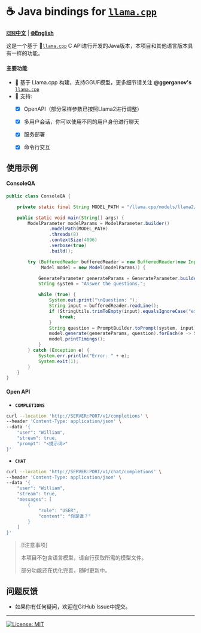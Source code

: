 # ☕️ Java bindings for [`llama.cpp`](https://github.com/ggerganov/llama.cpp)

[**🇨🇳中文**](./README.Zh_CN.md) | [**🌐English**](./README.md) 

这是一个基于 🦙[`llama.cpp`](https://github.com/ggerganov/llama.cpp)  C API进行开发的Java版本，本项目和其他语言版本具有一样的功能。

#### 主要功能
- 🚀 基于 Llama.cpp 构建，支持GGUF模型，更多细节请关注 **@ggerganov's** [`llama.cpp`](https://github.com/ggerganov/llama.cpp)
- 🚀 支持:
  - [X] OpenAPI（部分采样参数已按照Llama2进行调整）
  - [X] 多用户会话，你可以使用不同的用户身份进行聊天
  - [X] 服务部署
  - [X] 命令行交互


## 使用示例


#### ConsoleQA

```java
public class ConsoleQA {

    private static final String MODEL_PATH = "/llama.cpp/models/llama2/ggml-model-7b-q6_k.gguf";

    public static void main(String[] args) {
        ModelParameter modelParams = ModelParameter.builder()
                .modelPath(MODEL_PATH)
                .threads(8)
                .contextSize(4096)
                .verbose(true)
                .build();

        try (BufferedReader bufferedReader = new BufferedReader(new InputStreamReader(System.in, StandardCharsets.UTF_8));
             Model model = new Model(modelParams)) {

            GenerateParameter generateParams = GenerateParameter.builder().build();
            String system = "Answer the questions.";

            while (true) {
                System.out.print("\nQuestion: ");
                String input = bufferedReader.readLine();
                if (StringUtils.trimToEmpty(input).equalsIgnoreCase("exit")) {
                    break;
                }
                String question = PromptBuilder.toPrompt(system, input);
                model.generate(generateParams, question).forEach(e -> System.out.print(e.getText()));
                model.printTimings();
            }
        } catch (Exception e) {
            System.err.println("Error: " + e);
            System.exit(1);
        }
    }
}
```

#### Open API

- **`COMPLETIONS`** 

```bash
curl --location 'http://SERVER:PORT/v1/completions' \
--header 'Content-Type: application/json' \
--data '{
    "user": "William",
    "stream": true,
    "prompt": "<提示词>"
}'
```

- **`CHAT`**

```bash
curl --location 'http://SERVER:PORT/v1/chat/completions' \
--header 'Content-Type: application/json' \
--data '{
    "user": "William",
    "stream": true,
    "messages": [
        {
            "role": "USER",
            "content": "你是谁？"
        }
    ]
}'
```

> [!注意事项]
> 
> 本项目不包含语言模型，请自行获取所需的模型文件。 
> 
> 部分功能还在优化完善，随时更新中。

## 问题反馈

- 如果你有任何疑问，欢迎在GitHub Issue中提交。

----

[![License: MIT](https://img.shields.io/badge/license-MIT-blue.svg)](https://opensource.org/licenses/MIT)
